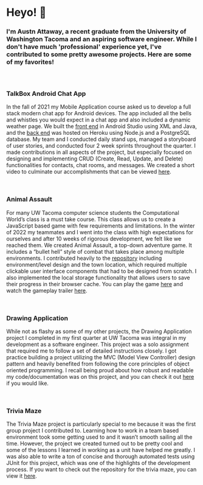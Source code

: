 
<!--
**austnaa/austnaa** is a ✨ _special_ ✨ repository because its `README.md` (this file) appears on your GitHub profile.
-->


# Heyo! 👋


<h3>I'm Austn Attaway, a recent graduate from the University of Washington Tacoma and an aspiring software engineer.
While I don't have much 'professional' experience yet, I've contributed to some pretty awesome projects. Here are some of my favorites!


<br>
<br>
<br>

### TalkBox Android Chat App 

In the fall of 2021 my Mobile Application course asked us to develop a full stack modern chat app for Android devices. 
The app included all the bells and whistles you would expect in a chat app and also included a dynamic weather page. We built the [front end](https://github.com/msanyok/Team-1-TCSS-450) in Android Studio using XML and Java, and the [back end](https://github.com/Skomegna/Team-1-TCSS-450-Server) was hosted on Heroku using Node.js and a PostgreSQL database. My team and I conducted daily stand ups, managed a storyboard of user stories, and conducted four 2 week sprints throughout the quarter. I made contributions in all aspects of the project, but especially focused on designing and implementing CRUD (Create, Read, Update, and Delete) functionalities for contacts, chat rooms, and messages. We created a short video to culminate our accomplishments that can be viewed [here](https://youtu.be/N9kNeRD_wa4).


<br>

### Animal Assault
  
For many UW Tacoma computer science students the Computational World’s class is a must take course. This class allows us to create a JavaScript based game with few requirements and limitations. In the winter of 2022 my teammates and I went into the class with high expectations for ourselves and after 10 weeks of rigorous development, we felt like we reached them. We created Animal Assault, a top-down adventure game. It includes a “bullet hell” style of combat that takes place among multiple environments. I contributed heavily to the [repository](https://github.com/roseypark19/TCSS-491-Group-Project) including environment/level design and the town location, which required multiple clickable user interface components that had to be designed from scratch. I also implemented the local storage functionality that allows users to save their progress in their browser cache. You can play the game [here](https://roseypark19.github.io/TCSS-491-Group-Project/) and watch the gameplay trailer [here](https://youtu.be/_9G0nOoeQFo).

<br>

### Drawing Application

While not as flashy as some of my other projects, the Drawing Application project I completed in my first quarter at UW Tacoma was integral in my development as a software engineer. This project was a solo assignment that required me to follow a set of detailed instructions closely. I got practice building a project utilizing the MVC (Model View Controller) design pattern and heavily benefited from following the core principles of object oriented programming. I recall being proud about how robust and readable my code/documentation was on this project, and you can check it out [here](https://github.com/austnaa/DrawingApplication) if you would like.  

<br>

### Trivia Maze

The Trivia Maze project is particularly special to me because it was the first group project I contributed to. Learning how to work in a team based environment took some getting used to and it wasn’t smooth sailing all the time. However, the project we created turned out to be pretty cool and some of the lessons I learned in working as a unit have helped me greatly. I was also able to write a ton of concise and thorough automated tests using JUnit for this project, which was one of the highlights of the development process. If you want to check out the repository for the trivia maze, you can view it [here](https://github.com/austnaa/AmazingTriviaMaze).

